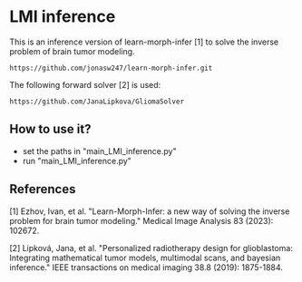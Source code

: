 # LMI inference 

This is an inference version of learn-morph-infer [1] to solve the inverse problem of brain tumor modeling.
```
https://github.com/jonasw247/learn-morph-infer.git
```
The following forward solver [2] is used:
```
https://github.com/JanaLipkova/GliomaSolver
```

## How to use it?
- set the paths in "main_LMI_inference.py"
- run "main_LMI_inference.py"

## References

[1] Ezhov, Ivan, et al. "Learn-Morph-Infer: a new way of solving the inverse problem for brain tumor modeling." Medical Image Analysis 83 (2023): 102672.

[2] Lipková, Jana, et al. "Personalized radiotherapy design for glioblastoma: Integrating mathematical tumor models, multimodal scans, and bayesian inference." IEEE transactions on medical imaging 38.8 (2019): 1875-1884.
